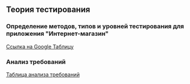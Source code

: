 ## Теория тестирования

### Определение методов, типов и уровней тестирования для приложения "Интернет-магазин"

[Ссылка на Google Таблицу](https://docs.google.com/spreadsheets/d/1aIwDjikMPcPAMyUY2bpv6ZqK3KGk68phTbPlvAc2yhQ
)

### Анализ требований 

[Таблица анализа требований](https://docs.google.com/spreadsheets/d/1NhQQQK-eaZMiRG_Ss4jv6EAnkLcKgQ96BpVE_91XL7Q/edit?usp=sharing)  
